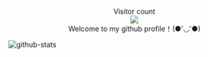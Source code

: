 <p align="center">
  Visitor count<br>
  <img src="https://profile-counter.glitch.me/shenggaowei/count.svg?" /><br>
  Welcome to my github profile！(●'◡'●)
</p>

![github-stats](https://github-readme-stats.vercel.app/api?username=shenggaowei&show_icons=true&line_height=25&hide_title=true&theme=radical)
